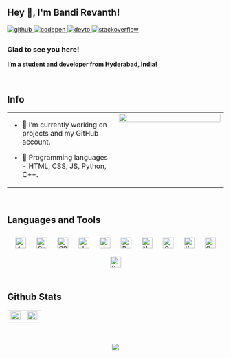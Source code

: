 ## Hey 👋, I'm Bandi Revanth!  
  

<a href="https://github.com/bandirevanth" target="_blank">
<img src=https://img.shields.io/badge/github-%2324292e.svg?&style=for-the-badge&logo=github&logoColor=white alt=github style="margin-bottom: 5px;" />
</a>
<a href="https://codepen.com/bandirevanth" target="_blank">
<img src=https://img.shields.io/badge/codepen-%23131417.svg?&style=for-the-badge&logo=codepen&logoColor=white alt=codepen style="margin-bottom: 5px;" />
</a>
<a href="https://dev.to/bandirevanth" target="_blank">
<img src=https://img.shields.io/badge/dev.to-%2308090A.svg?&style=for-the-badge&logo=dev.to&logoColor=white alt=devto style="margin-bottom: 5px;" />
</a>
<a href="https://stackoverflow.com/users/15611261/bandi-revanth" target="_blank">
<img src=https://img.shields.io/badge/stackoverflow-%23F28032.svg?&style=for-the-badge&logo=stackoverflow&logoColor=white alt=stackoverflow style="margin-bottom: 5px;" />
</a>
 
### Glad to see you here!  
**I’m a student and developer from Hyderabad, India!**  
  
<br/>  

## Info
<table><tr><td valign="top" width="50%">

- 🔭 I’m currently working on projects and my GitHub account.  
  

- 🌱 Programming languages - HTML, CSS, JS, Python, C++.  


</td><td valign="top" width="50%">

<div align="center">
<img src="https://rishavanand.github.io/static/images/greetings.gif" align="center" style="width: 100%" />
</div>

</td></tr></table>  

<br/>  


## Languages and Tools  
<div align="center">  
<img style="margin: 10px" src="https://profilinator.rishav.dev/skills-assets/android-original-wordmark.svg" alt="Android" height="25" />  
<img style="margin: 10px" src="https://profilinator.rishav.dev/skills-assets/cplusplus-original.svg" alt="C++" height="25" />  
<img style="margin: 10px" src="https://profilinator.rishav.dev/skills-assets/css3-original-wordmark.svg" alt="CSS3" height="25" />  
<img style="margin: 10px" src="https://profilinator.rishav.dev/skills-assets/java-original-wordmark.svg" alt="Java" height="25" />  
<img style="margin: 10px" src="https://profilinator.rishav.dev/skills-assets/javascript-original.svg" alt="JavaScript" height="25" />  
<img style="margin: 10px" src="https://profilinator.rishav.dev/skills-assets/python-original.svg" alt="Python" height="25" />  
<img style="margin: 10px" src="https://profilinator.rishav.dev/skills-assets/nodejs-original-wordmark.svg" alt="Node.js" height="25" />  
<img style="margin: 10px" src="https://profilinator.rishav.dev/skills-assets/oracle-original.svg" alt="Oracle" height="25" />  
<img style="margin: 10px" src="https://profilinator.rishav.dev/skills-assets/kotlinlang-icon.svg" alt="Kotlin" height="25" />  
<img style="margin: 10px" src="https://profilinator.rishav.dev/skills-assets/opencv-icon.svg" alt="OpenCV" height="25" />  
<img style="margin: 10px" src="https://profilinator.rishav.dev/skills-assets/powershell.png" alt="PowerShell" height="25" />  
</div>  

<br/>  


## Github Stats  
<table><tr><td valign="top" width="50%">

<div align="center"><img src="https://github-readme-stats.vercel.app/api?username=bandirevanth&show_icons=true&count_private=true&hide_border=true" align="center" style="width: 100%" /></div>

</td><td valign="top" width="50%">

<img src="https://github-readme-stats.vercel.app/api/top-langs/?username=bandirevanth&hide_border=true&layout=compact" align="left" style="width: 100%" />

</td></tr></table>  

<br/>  

  

<br/>  

<div align="center">
<img src="https://komarev.com/ghpvc/?username=bandirevanth&&style=flat-square" align="center" />
</div>  
  

<br/>
